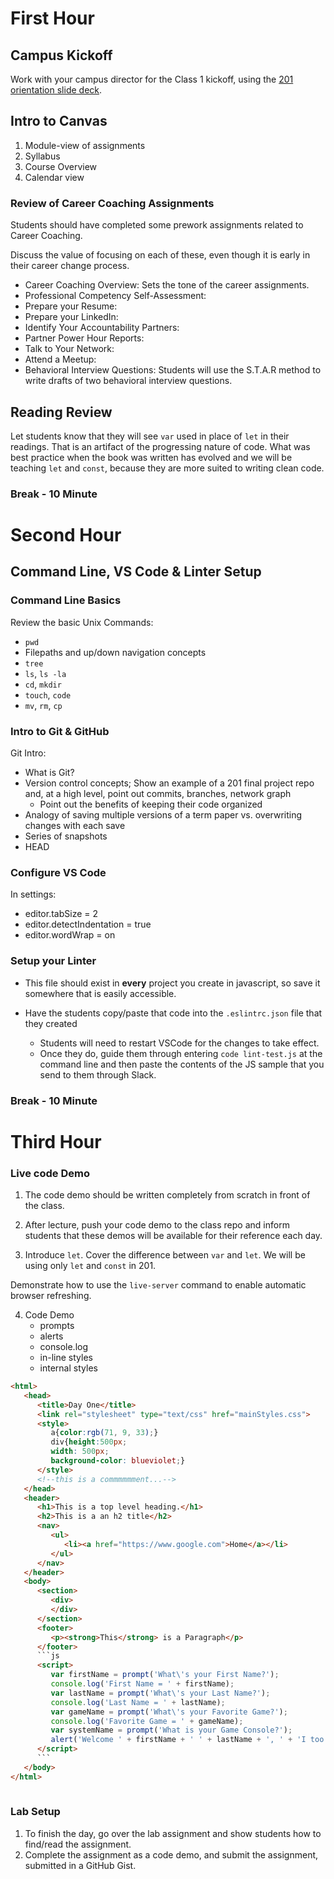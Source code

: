 # First Hour

## Campus Kickoff

Work with your campus director for the Class 1 kickoff, using the [201 orientation slide deck](https://docs.google.com/presentation/d/10z8h0kdeHRtuBZ0RoJ1JWxSpiFKgyeMNyDoz1V4TtRU/edit#slide=id.gf7316a0f20_0_0). 

## Intro to Canvas

1. Module-view of assignments
1. Syllabus
1. Course Overview
1. Calendar view

### Review of Career Coaching Assignments

Students should have completed some prework assignments related to Career Coaching. 

Discuss the value of focusing on each of these, even though it is early in their career change process.

- Career Coaching Overview: Sets the tone of the career assignments.
- Professional Competency Self-Assessment: 
- Prepare your Resume: 
- Prepare your LinkedIn: 
- Identify Your Accountability Partners: 
- Partner Power Hour Reports: 
- Talk to Your Network:
- Attend a Meetup: 
- Behavioral Interview Questions: Students will use the S.T.A.R method to write drafts of two behavioral interview questions.

## Reading Review

Let students know that they will see `var` used in place of `let` in their readings. That is an artifact of the progressing nature of code. What was best practice when the book was written has evolved and we will be teaching `let` and `const`, because they are more suited to writing clean code.

### Break - 10 Minute

# Second Hour

## Command Line, VS Code & Linter Setup

### Command Line Basics  

Review the basic Unix Commands:  

- `pwd`
- Filepaths and up/down navigation concepts  
- `tree`  
- `ls`, `ls -la`  
- `cd`, `mkdir`  
- `touch`, `code`  
- `mv`, `rm`, `cp`

### Intro to Git & GitHub

Git Intro:  

- What is Git?  
- Version control concepts; Show an example of a 201 final project repo and, at a high level, point out commits, branches, network graph
  - Point out the benefits of keeping their code organized
- Analogy of saving multiple versions of a term paper vs. overwriting changes with each save
- Series of snapshots  
- HEAD

### Configure VS Code

In settings:
- editor.tabSize = 2
- editor.detectIndentation = true
- editor.wordWrap = on

### Setup your Linter

- This file should exist in **every** project you create in javascript, so save it somewhere that is easily accessible.
- Have the students copy/paste that code into the `.eslintrc.json` file that they created 

  - Students will need to restart VSCode for the changes to take effect.
  - Once they do, guide them through entering `code lint-test.js` at the command line and then paste the contents of the JS sample that you send to them through Slack.

### Break - 10 Minute

# Third Hour

### Live code Demo

1. The code demo should be written completely from scratch in front of the class.
2. After lecture, push your code demo to the class repo and inform students that these demos will be available for their reference each day. 

3. Introduce `let`. 
Cover the difference between `var` and `let`. 
We will be using only `let` and `const` in 201.

Demonstrate how to use the `live-server` command to enable automatic browser refreshing.

4. Code Demo
   * prompts
   * alerts
   * console.log
   * in-line styles
   * internal styles


```html
<html>
   <head>
      <title>Day One</title>
      <link rel="stylesheet" type="text/css" href="mainStyles.css">
      <style>
         a{color:rgb(71, 9, 33);}
         div{height:500px;
         width: 500px;
         background-color: blueviolet;}
      </style>
      <!--this is a commmmmment...-->
   </head>
   <header>
      <h1>This is a top level heading.</h1>
      <h2>This is a an h2 title</h2>
      <nav>
         <ul>
            <li><a href="https://www.google.com">Home</a></li>
         </ul>
      </nav>
   </header>
   <body>
      <section>
         <div>
         </div>
      </section>
      <footer>
         <p><strong>This</strong> is a Paragraph</p>
      </footer>
      ```js
      <script>
         var firstName = prompt('What\'s your First Name?');
         console.log('First Name = ' + firstName);
         var lastName = prompt('What\'s your Last Name?');
         console.log('Last Name = ' + lastName);
         var gameName = prompt('What\'s your Favorite Game?');
         console.log('Favorite Game = ' + gameName);
         var systemName = prompt('What is your Game Console?');
         alert('Welcome ' + firstName + ' ' + lastName + ', ' + 'I too play ' + gameName + ' on a  ' + systemName);
      </script>
      ```
   </body>
</html>
 
 ```


### Lab Setup

1. To finish the day, go over the lab assignment and show students how to find/read the assignment.
2. Complete the assignment as a code demo, and submit the assignment, submitted in a GitHub Gist.
